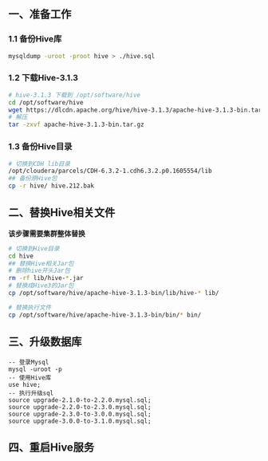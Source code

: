 ## 一、准备工作

### 1.1 备份Hive库

```bash
mysqldump -uroot -proot hive > ./hive.sql
```

### 1.2 下载Hive-3.1.3

```bash
# hive-3.1.3 下载到 /opt/software/hive
cd /opt/software/hive
wget https://dlcdn.apache.org/hive/hive-3.1.3/apache-hive-3.1.3-bin.tar.gz
# 解压
tar -zxvf apache-hive-3.1.3-bin.tar.gz
```

### 1.3 备份Hive目录

```bash
# 切换到CDH lib目录
/opt/cloudera/parcels/CDH-6.3.2-1.cdh6.3.2.p0.1605554/lib
## 备份原Hive包
cp -r hive/ hive.212.bak
```

## 二、替换Hive相关文件

**该步骤需要集群整体替换**

```bash
# 切换到Hive目录
cd hive
## 替换Hive相关Jar包
# 删除hive开头Jar包
rm -rf lib/hive-*.jar
# 替换成Hive3的Jar包
cp /opt/software/hive/apache-hive-3.1.3-bin/lib/hive-* lib/

# 替换执行文件
cp /opt/software/hive/apache-hive-3.1.3-bin/bin/* bin/
```

## 三、升级数据库

```mysql
-- 登录Mysql
mysql -uroot -p
-- 使用Hive库
use hive;
-- 执行升级sql
source upgrade-2.1.0-to-2.2.0.mysql.sql;
source upgrade-2.2.0-to-2.3.0.mysql.sql;
source upgrade-2.3.0-to-3.0.0.mysql.sql;
source upgrade-3.0.0-to-3.1.0.mysql.sql;
```

## 四、重启Hive服务
